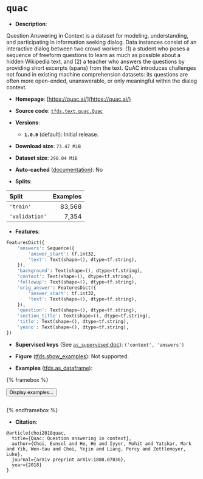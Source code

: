 <div itemscope itemtype="http://schema.org/Dataset">
  <div itemscope itemprop="includedInDataCatalog" itemtype="http://schema.org/DataCatalog">
    <meta itemprop="name" content="TensorFlow Datasets" />
  </div>
  <meta itemprop="name" content="quac" />
  <meta itemprop="description" content="Question Answering in Context is a dataset for modeling, understanding,&#10;and participating in information seeking dialog. Data instances consist&#10;of an interactive dialog between two crowd workers: (1) a student who poses&#10;a sequence of freeform questions to learn as much as possible about a hidden&#10;Wikipedia text, and (2) a teacher who answers the questions by providing&#10;short excerpts (spans) from the text. QuAC introduces challenges not found&#10;in existing machine comprehension datasets: its questions are often more&#10;open-ended, unanswerable, or only meaningful within the dialog context.&#10;&#10;To use this dataset:&#10;&#10;```python&#10;import tensorflow_datasets as tfds&#10;&#10;ds = tfds.load(&#x27;quac&#x27;, split=&#x27;train&#x27;)&#10;for ex in ds.take(4):&#10;  print(ex)&#10;```&#10;&#10;See [the guide](https://www.tensorflow.org/datasets/overview) for more&#10;informations on [tensorflow_datasets](https://www.tensorflow.org/datasets).&#10;&#10;" />
  <meta itemprop="url" content="https://www.tensorflow.org/datasets/catalog/quac" />
  <meta itemprop="sameAs" content="https://quac.ai/" />
  <meta itemprop="citation" content="@article{choi2018quac,&#10;  title={Quac: Question answering in context},&#10;  author={Choi, Eunsol and He, He and Iyyer, Mohit and Yatskar, Mark and Yih, Wen-tau and Choi, Yejin and Liang, Percy and Zettlemoyer, Luke},&#10;  journal={arXiv preprint arXiv:1808.07036},&#10;  year={2018}&#10;}" />
</div>

# `quac`


*   **Description**:

Question Answering in Context is a dataset for modeling, understanding, and
participating in information seeking dialog. Data instances consist of an
interactive dialog between two crowd workers: (1) a student who poses a sequence
of freeform questions to learn as much as possible about a hidden Wikipedia
text, and (2) a teacher who answers the questions by providing short excerpts
(spans) from the text. QuAC introduces challenges not found in existing machine
comprehension datasets: its questions are often more open-ended, unanswerable,
or only meaningful within the dialog context.

*   **Homepage**: [https://quac.ai/](https://quac.ai/)

*   **Source code**:
    [`tfds.text.quac.Quac`](https://github.com/tensorflow/datasets/tree/master/tensorflow_datasets/text/quac/quac.py)

*   **Versions**:

    *   **`1.0.0`** (default): Initial release.

*   **Download size**: `73.47 MiB`

*   **Dataset size**: `298.04 MiB`

*   **Auto-cached**
    ([documentation](https://www.tensorflow.org/datasets/performances#auto-caching)):
    No

*   **Splits**:

Split          | Examples
:------------- | -------:
`'train'`      | 83,568
`'validation'` | 7,354

*   **Features**:

```python
FeaturesDict({
    'answers': Sequence({
        'answer_start': tf.int32,
        'text': Text(shape=(), dtype=tf.string),
    }),
    'background': Text(shape=(), dtype=tf.string),
    'context': Text(shape=(), dtype=tf.string),
    'followup': Text(shape=(), dtype=tf.string),
    'orig_answer': FeaturesDict({
        'answer_start': tf.int32,
        'text': Text(shape=(), dtype=tf.string),
    }),
    'question': Text(shape=(), dtype=tf.string),
    'section_title': Text(shape=(), dtype=tf.string),
    'title': Text(shape=(), dtype=tf.string),
    'yesno': Text(shape=(), dtype=tf.string),
})
```

*   **Supervised keys** (See
    [`as_supervised` doc](https://www.tensorflow.org/datasets/api_docs/python/tfds/load#args)):
    `('context', 'answers')`

*   **Figure**
    ([tfds.show_examples](https://www.tensorflow.org/datasets/api_docs/python/tfds/visualization/show_examples)):
    Not supported.

*   **Examples**
    ([tfds.as_dataframe](https://www.tensorflow.org/datasets/api_docs/python/tfds/as_dataframe)):

<!-- mdformat off(HTML should not be auto-formatted) -->

{% framebox %}

<button id="displaydataframe">Display examples...</button>
<div id="dataframecontent" style="overflow-x:auto"></div>
<script>
const url = "https://storage.googleapis.com/tfds-data/visualization/dataframe/quac-1.0.0.html";
const dataButton = document.getElementById('displaydataframe');
dataButton.addEventListener('click', async () => {
  // Disable the button after clicking (dataframe loaded only once).
  dataButton.disabled = true;

  const contentPane = document.getElementById('dataframecontent');
  try {
    const response = await fetch(url);
    // Error response codes don't throw an error, so force an error to show
    // the error message.
    if (!response.ok) throw Error(response.statusText);

    const data = await response.text();
    contentPane.innerHTML = data;
  } catch (e) {
    contentPane.innerHTML =
        'Error loading examples. If the error persist, please open '
        + 'a new issue.';
  }
});
</script>

{% endframebox %}

<!-- mdformat on -->

*   **Citation**:

```
@article{choi2018quac,
  title={Quac: Question answering in context},
  author={Choi, Eunsol and He, He and Iyyer, Mohit and Yatskar, Mark and Yih, Wen-tau and Choi, Yejin and Liang, Percy and Zettlemoyer, Luke},
  journal={arXiv preprint arXiv:1808.07036},
  year={2018}
}
```

